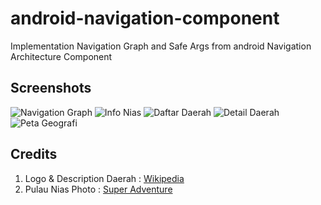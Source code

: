 # android-navigation-component
Implementation Navigation Graph and Safe Args from android Navigation Architecture Component

## Screenshots
![Navigation Graph](https://i.imgur.com/l21UFO4h.png)
![Info Nias](https://i.imgur.com/HPjnAEnl.png)
![Daftar Daerah](https://i.imgur.com/qzDQQKdl.png)
![Detail Daerah](https://i.imgur.com/iYGdNgRl.png)
![Peta Geografi](https://i.imgur.com/tFB0B7Il.png)

## Credits
1. Logo & Description Daerah : [Wikipedia](https://id.wikipedia.org/)
2. Pulau Nias Photo : [Super Adventure](https://www.google.com/url?sa=i&source=images&cd=&cad=rja&uact=8&ved=2ahUKEwjmk-iynKjiAhUFWa0KHVjGDnEQjRx6BAgBEAU&url=https%3A%2F%2Fwww.superadventure.co.id%2Fnews%2F19902%2Fwisata-nias-4-fakta-seputar-pulau-asu-nan-indah-yang-perlu-untuk-lo-ketahui%2F&psig=AOvVaw2LWAAsYNcovhe_e8VllunE&ust=1558376831074646)
